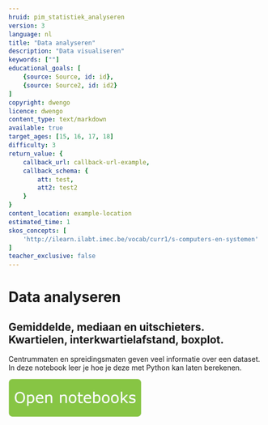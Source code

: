```yaml
---
hruid: pim_statistiek_analyseren
version: 3
language: nl
title: "Data analyseren"
description: "Data visualiseren"
keywords: [""]
educational_goals: [
    {source: Source, id: id}, 
    {source: Source2, id: id2}
]
copyright: dwengo
licence: dwengo
content_type: text/markdown
available: true
target_ages: [15, 16, 17, 18]
difficulty: 3
return_value: {
    callback_url: callback-url-example,
    callback_schema: {
        att: test,
        att2: test2
    }
}
content_location: example-location
estimated_time: 1
skos_concepts: [
    'http://ilearn.ilabt.imec.be/vocab/curr1/s-computers-en-systemen'
]
teacher_exclusive: false
---
```


# Data analyseren

## Gemiddelde, mediaan en uitschieters. Kwartielen, interkwartielafstand, boxplot. 

Centrummaten en spreidingsmaten geven veel informatie over een dataset.  <br>
In deze notebook leer je hoe je deze met Python kan laten berekenen.

[![](embed/Knop.png "Knop")](https://kiks.ilabt.imec.be/hub/tmplogin?id=0375 "Notebook analyse data")

